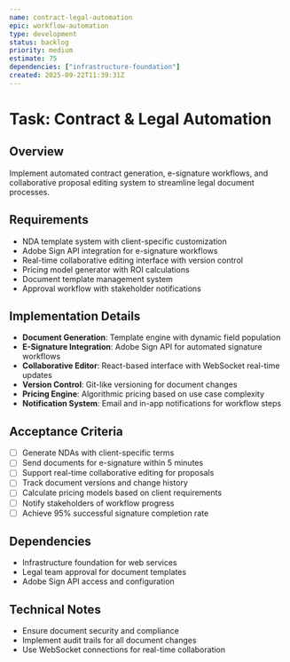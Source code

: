 ```yaml
---
name: contract-legal-automation
epic: workflow-automation
type: development
status: backlog
priority: medium
estimate: 75
dependencies: ["infrastructure-foundation"]
created: 2025-09-22T11:39:31Z
---
```


# Task: Contract & Legal Automation

## Overview
Implement automated contract generation, e-signature workflows, and collaborative proposal editing system to streamline legal document processes.

## Requirements
- NDA template system with client-specific customization
- Adobe Sign API integration for e-signature workflows
- Real-time collaborative editing interface with version control
- Pricing model generator with ROI calculations
- Document template management system
- Approval workflow with stakeholder notifications

## Implementation Details
- **Document Generation**: Template engine with dynamic field population
- **E-Signature Integration**: Adobe Sign API for automated signature workflows
- **Collaborative Editor**: React-based interface with WebSocket real-time updates
- **Version Control**: Git-like versioning for document changes
- **Pricing Engine**: Algorithmic pricing based on use case complexity
- **Notification System**: Email and in-app notifications for workflow steps

## Acceptance Criteria
- [ ] Generate NDAs with client-specific terms
- [ ] Send documents for e-signature within 5 minutes
- [ ] Support real-time collaborative editing for proposals
- [ ] Track document versions and change history
- [ ] Calculate pricing models based on client requirements
- [ ] Notify stakeholders of workflow progress
- [ ] Achieve 95% successful signature completion rate

## Dependencies
- Infrastructure foundation for web services
- Legal team approval for document templates
- Adobe Sign API access and configuration

## Technical Notes
- Ensure document security and compliance
- Implement audit trails for all document changes
- Use WebSocket connections for real-time collaboration